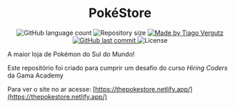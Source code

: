<h1 align="center">
  PokéStore
</h1>

<p align="center">
    <img alt="GitHub language count" src="https://img.shields.io/github/languages/count/silvergutz/pokestore?color=%23007acc">
    <img alt="Repository size" src="https://img.shields.io/github/repo-size/silvergutz/pokestore">
    <a href="https://www.linkedin.com/in/tiagovergutz/">
        <img alt="Made by Tiago Vergutz" src="https://img.shields.io/badge/made%20by-Tiago Vergutz-%2324292e">
    </a>
    <a href="https://github.com/omurilo/gama-bnb/commits/master">
        <img alt="GitHub last commit" src="https://img.shields.io/github/last-commit/silvergutz/pokestore?color=24292e">
    </a>
    <img alt="License" src="https://img.shields.io/badge/license-GPL-blue">
</p>

A maior loja de Pokémon do Sul do Mundo!

Este repositório foi criado para cumprir um desafio do curso *Hiring Coders* da Gama Academy

Para ver o site no ar acesse:
[https://thepokestore.netlify.app/](https://thepokestore.netlify.app/)
